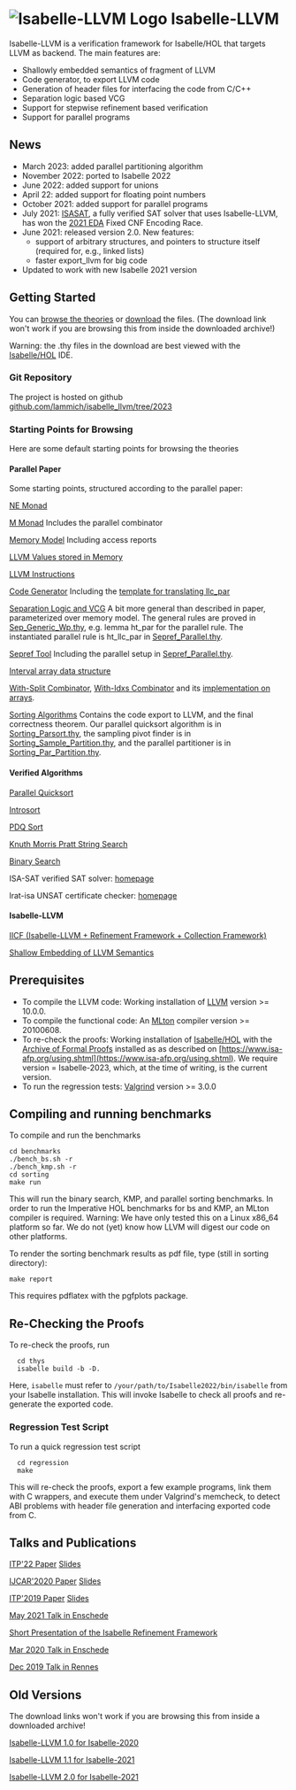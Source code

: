<!--
  IMPORTANT: If you landed here from a downloaded archive file, go to html/index.html to view this page in a browsable form!

-->
# ![Isabelle-LLVM Logo](logo_200.png) Isabelle-LLVM

Isabelle-LLVM is a verification framework for Isabelle/HOL that targets LLVM as backend.
The main features are:

  * Shallowly embedded semantics of fragment of LLVM
  * Code generator, to export LLVM code
  * Generation of header files for interfacing the code from C/C++
  * Separation logic based VCG
  * Support for stepwise refinement based verification
  * Support for parallel programs

## News
  * March 2023: added parallel partitioning algorithm
  * November 2022: ported to Isabelle 2022
  * June 2022: added support for unions
  * April 22: added support for floating point numbers
  * October 2021: added support for parallel programs
  * July 2021: [ISASAT](https://m-fleury.github.io/isasat/isasat.html), a fully verified SAT solver that uses Isabelle-LLVM, has won the [2021 EDA](https://www.eda-ai.org/) Fixed CNF Encoding Race.
  * June 2021: released version 2.0. New features:
    * support of arbitrary structures, and pointers to structure itself (required for, e.g., linked lists)
    * faster export_llvm for big code
  * Updated to work with new Isabelle 2021 version



## Getting Started
  You can [browse the theories](browser_info/Unsorted/Isabelle_LLVM/) or [download](dist.tgz) the files. (The download link won't work if you are browsing this from inside the downloaded archive!)

  Warning: the .thy files in the download are best viewed with the [Isabelle/HOL](https://isabelle.in.tum.de) IDE.

### Git Repository
  The project is hosted on github [github.com/lammich/isabelle_llvm/tree/2023](https://github.com/lammich/isabelle_llvm/tree/2023)

### Starting Points for Browsing
  Here are some default starting points for browsing the theories

#### Parallel Paper
  Some starting points, structured according to the parallel paper:

  [NE Monad](browser_info/Unsorted/Isabelle_LLVM/NEMonad.html)
  
  [M Monad](browser_info/Unsorted/Isabelle_LLVM/MMonad.html) Includes the parallel combinator
  
  [Memory Model](browser_info/Unsorted/Isabelle_LLVM/Generic_Memory.html) Including access reports
  
  [LLVM Values stored in Memory](browser_info/Unsorted/Isabelle_LLVM/Simple_Memory.html)

  [LLVM Instructions](browser_info/Unsorted/Isabelle_LLVM/LLVM_Shallow.html)
  
  [Code Generator](browser_info/Unsorted/Isabelle_LLVM/LLVM_Codegen.html) Including the [template for translating llc_par](browser_info/Unsorted/Isabelle_LLVM/files/par_wrapper.tmpl.ml.html)

  [Separation Logic and VCG](browser_info/Unsorted/Isabelle_LLVM/LLVM_VCG_Main.html) A bit more general than described in paper, parameterized over memory model.
    The general rules are proved in [Sep_Generic_Wp.thy](browser_info/Unsorted/Isabelle_LLVM/Sep_Generic_Wp.html), e.g. lemma ht_par for the parallel rule.
    The instantiated parallel rule is ht_llc_par in [Sepref_Parallel.thy](browser_info/Unsorted/Isabelle_LLVM/Sepref_Parallel.html).

  [Sepref Tool](browser_info/Unsorted/Isabelle_LLVM/Sepref.html) Including the parallel setup in [Sepref_Parallel.thy](browser_info/Unsorted/Isabelle_LLVM/Sepref_Parallel.html).

  [Interval array data structure](browser_info/Unsorted/Examples/IICF_DS_Interval_List.html)

  [With-Split Combinator](browser_info/Unsorted/Isabelle_LLVM/IICF_Array.html#IICF_Array.WITH_SPLIT|const),
  [With-Idxs Combinator](browser_info/Unsorted/Examples/IICF_Shared_Lists.html#IICF_Shared_Lists.WITH_IDXS|const) and its [implementation on arrays](browser_info/Unsorted/Examples/IICF_DS_Array_Idxs.html#IICF_DS_Array_Idxs.hn_WITH_IDXS_aux|fact).

  [Sorting Algorithms](browser_info/Unsorted/Examples/Sorting_Export_Code.html) Contains the code export to LLVM, and the final correctness theorem.
  Our parallel quicksort algorithm is in [Sorting_Parsort.thy](browser_info/Unsorted/Examples/Sorting_Parsort.html),
  the sampling pivot finder is in [Sorting_Sample_Partition.thy](browser_info/Unsorted/Examples/Sorting_Sample_Partition.html),
  and the parallel partitioner is in [Sorting_Par_Partition.thy](browser_info/Unsorted/Examples/Sorting_Par_Partition.html).


#### Verified Algorithms
  [Parallel Quicksort](browser_info/Unsorted/Examples/Sorting_Parsort.html)
  
  [Introsort](browser_info/Unsorted/Examples/Sorting_Introsort.html)

  [PDQ Sort](browser_info/Unsorted/Examples/Sorting_PDQ.html)

  [Knuth Morris Pratt String Search](browser_info/Unsorted/Examples/KMP.html)

  [Binary Search](browser_info/Unsorted/Examples/Bin_Search.html)
  
  ISA-SAT verified SAT solver: [homepage](https://m-fleury.github.io/isasat/isasat.html)

  lrat-isa UNSAT certificate checker: [homepage](https://github.com/lammich/lrat_isa)


#### Isabelle-LLVM
  [IICF (Isabelle-LLVM + Refinement Framework + Collection Framework)](browser_info/Unsorted/Isabelle_LLVM/IICF.html)

  [Shallow Embedding of LLVM Semantics](browser_info/Unsorted/Isabelle_LLVM/LLVM_Shallow.html)


## Prerequisites
  * To compile the LLVM code: Working installation of [LLVM](http://releases.llvm.org/) version >= 10.0.0.
  * To compile the functional code: An [MLton](http://mlton.org/) compiler version >= 20100608.
  * To re-check the proofs: Working installation of [Isabelle/HOL](https://isabelle.in.tum.de) 
    with the [Archive of Formal Proofs](https://www.isa-afp.org) installed 
    as as described on [https://www.isa-afp.org/using.shtml](https://www.isa-afp.org/using.shtml). 
    We require version = Isabelle-2023, which, at the time of writing, is the current version.
  * To run the regression tests: [Valgrind](https://www.valgrind.org/) version >= 3.0.0

## Compiling and running benchmarks
  To compile and run the benchmarks

    cd benchmarks
    ./bench_bs.sh -r
    ./bench_kmp.sh -r
    cd sorting
    make run

  This will run the binary search, KMP, and parallel sorting benchmarks.
  In order to run the Imperative HOL benchmarks for bs and KMP, an MLton compiler is required.
  Warning: We have only tested this on a Linux x86_64 platform so far. 
  We do not (yet) know how LLVM will digest our code on other platforms.

  To render the sorting benchmark results as pdf file, type (still in sorting directory):

    make report

  This requires pdflatex with the pgfplots package.


## Re-Checking the Proofs
  To re-check the proofs, run

      cd thys 
      isabelle build -b -D.

  Here, <code>isabelle</code> must refer to <code>/your/path/to/Isabelle2022/bin/isabelle</code> from your Isabelle installation.
  This will invoke Isabelle to check all proofs and re-generate the exported code.

### Regression Test Script
  To run a quick regression test script

      cd regression
      make

  This will re-check the proofs, export a few example programs,
  link them with C wrappers, and execute them under Valgrind's memcheck,
  to detect ABI problems with header file generation and interfacing exported code from C.


## Talks and Publications
  [ITP'22 Paper](paper_ITP2022.pdf) [Slides](slides_ITP2022.pdf)

  [IJCAR'2020 Paper](paper_IJCAR2020.pdf) [Slides](slides_IJCAR2020.pdf)

  [ITP'2019 Paper](paper_ITP2019.pdf) [Slides](slides_ITP2019.pdf)


  [May 2021 Talk in Enschede](enschede2021.pdf)

  [Short Presentation of the Isabelle Refinement Framework](RF_pres.pdf)

  [Mar 2020 Talk in Enschede](enschede2020.pdf)

  [Dec 2019 Talk in Rennes](rennes2019.pdf)


## Old Versions
  The download links won't work if you are browsing this from inside a downloaded archive!

  [Isabelle-LLVM 1.0 for Isabelle-2020](dist-2020.tgz)

  [Isabelle-LLVM 1.1 for Isabelle-2021](dist-v1.1.tgz)

  [Isabelle-LLVM 2.0 for Isabelle-2021](dist-v2.0.tgz)



